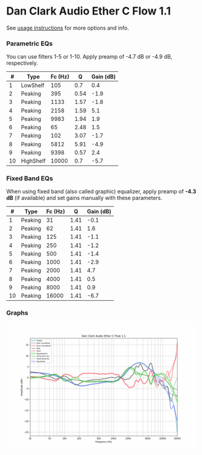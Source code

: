 # Dan Clark Audio Ether C Flow 1.1
See [usage instructions](https://github.com/jaakkopasanen/AutoEq#usage) for more options and info.

### Parametric EQs
You can use filters 1-5 or 1-10. Apply preamp of -4.7 dB or -4.9 dB, respectively.

|   # | Type      |   Fc (Hz) |    Q |   Gain (dB) |
|-----|-----------|-----------|------|-------------|
|   1 | LowShelf  |       105 | 0.7  |         0.4 |
|   2 | Peaking   |       395 | 0.54 |        -1.9 |
|   3 | Peaking   |      1133 | 1.57 |        -1.8 |
|   4 | Peaking   |      2158 | 1.59 |         5.1 |
|   5 | Peaking   |      9983 | 1.94 |         1.9 |
|   6 | Peaking   |        65 | 2.48 |         1.5 |
|   7 | Peaking   |       102 | 3.07 |        -1.7 |
|   8 | Peaking   |      5812 | 5.91 |        -4.9 |
|   9 | Peaking   |      9398 | 0.57 |         2.4 |
|  10 | HighShelf |     10000 | 0.7  |        -5.7 |

### Fixed Band EQs
When using fixed band (also called graphic) equalizer, apply preamp of **-4.3 dB** (if available) and set gains manually with these parameters.

|   # | Type    |   Fc (Hz) |    Q |   Gain (dB) |
|-----|---------|-----------|------|-------------|
|   1 | Peaking |        31 | 1.41 |        -0.1 |
|   2 | Peaking |        62 | 1.41 |         1.6 |
|   3 | Peaking |       125 | 1.41 |        -1.1 |
|   4 | Peaking |       250 | 1.41 |        -1.2 |
|   5 | Peaking |       500 | 1.41 |        -1.4 |
|   6 | Peaking |      1000 | 1.41 |        -2.9 |
|   7 | Peaking |      2000 | 1.41 |         4.7 |
|   8 | Peaking |      4000 | 1.41 |         0.5 |
|   9 | Peaking |      8000 | 1.41 |         0.9 |
|  10 | Peaking |     16000 | 1.41 |        -6.7 |

### Graphs
![](./Dan%20Clark%20Audio%20Ether%20C%20Flow%201.1.png)
